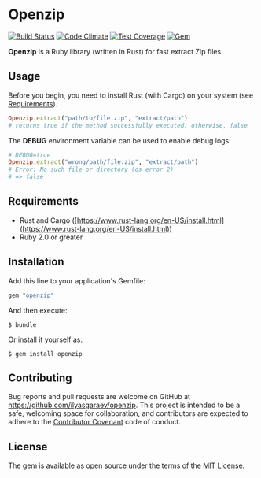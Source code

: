 # Openzip

[![Build Status](https://img.shields.io/travis/ilyasgaraev/openzip.svg?branch=master&style=flat-square)](https://travis-ci.org/ilyasgaraev/openzip)
[![Code Climate](https://img.shields.io/codeclimate/github/ilyasgaraev/openzip.svg?style=flat-square)](https://codeclimate.com/github/ilyasgaraev/openzip)
[![Test Coverage](https://img.shields.io/codeclimate/coverage/github/ilyasgaraev/openzip.svg?style=flat-square)](https://codeclimate.com/github/ilyasgaraev/openzip/coverage)
[![Gem](https://img.shields.io/gem/v/openzip.svg?style=flat-square)](https://github.com/ilyasgaraev/openzip)


**Openzip** is a Ruby library (written in Rust) for fast extract Zip files.

## Usage

Before you begin, you need to install Rust (with Cargo) on your system (see [Requirements](#requirements)).

```ruby
Openzip.extract("path/to/file.zip", "extract/path")
# returns true if the method successfully executed; otherwise, false
```

The **DEBUG** environment variable can be used to enable debug logs:

```ruby
# DEBUG=true
Openzip.extract("wrong/path/file.zip", "extract/path")
# Error: No such file or directory (os error 2)
# => false
```

## Requirements

* Rust and Cargo ([https://www.rust-lang.org/en-US/install.html](https://www.rust-lang.org/en-US/install.html))
* Ruby 2.0 or greater

## Installation

Add this line to your application's Gemfile:

```ruby
gem "openzip"
```

And then execute:

    $ bundle

Or install it yourself as:

    $ gem install openzip

## Contributing

Bug reports and pull requests are welcome on GitHub at https://github.com/ilyasgaraev/openzip. This project is intended to be a safe, welcoming space for collaboration, and contributors are expected to adhere to the [Contributor Covenant](http://contributor-covenant.org) code of conduct.


## License

The gem is available as open source under the terms of the [MIT License](http://opensource.org/licenses/MIT).
